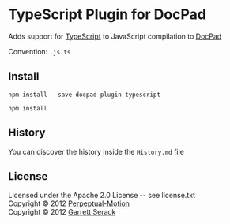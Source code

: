 # TypeScript Plugin for DocPad
Adds support for [TypeScript](http://Typescriptlang.org/) to JavaScript compilation to [DocPad](https://docpad.org)

Convention:  `.js.ts`


## Install

```
npm install --save docpad-plugin-typescript

npm install 
```


## History
You can discover the history inside the `History.md` file


## License
Licensed under the Apache 2.0 License -- see license.txt
<br/>Copyright &copy; 2012 [Perpeptual-Motion](http://perpetual-motion.com)
<br/>Copyright &copy; 2012 [Garrett Serack](http://fearthecowboy.com)